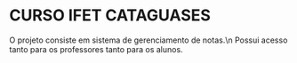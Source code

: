 # CURSO IFET CATAGUASES
O projeto consiste em sistema de gerenciamento de notas.\n
Possui acesso tanto para os professores tanto para os alunos.
